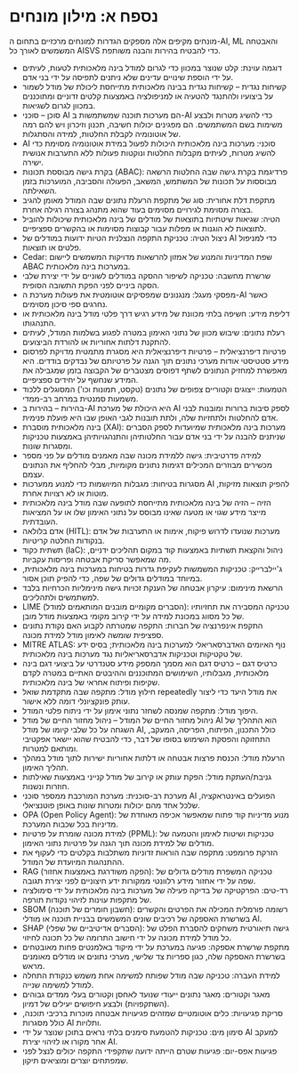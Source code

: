 # נספח א: מילון מונחים

מונחים מקיפים אלה מספקים הגדרות למונחים מרכזיים בתחום ה-AI, ML והאבטחה המשמשים לאורך כל AISVS כדי להבטיח בהירות והבנה משותפת.

* דוגמה עוינת: קלט שנוצר במכוון כדי לגרום למודל בינה מלאכותית לטעות, לעיתים על ידי הוספת שינויים עדינים שלא ניתנים לתפיסה על ידי בני אדם.
  ​
* קשיחות נגדית – קשיחות נגדית בבינה מלאכותית מתייחסת ליכולת של מודל לשמור על ביצועיו ולהתנגד להטעיה או למניפולציה באמצעות קלטים זדוניים ומתוכננים במכוון לגרום לשגיאות.
  ​
* סוכן – סוכני AI הם מערכות תוכנה שמשתמשות ב-AI כדי להשיג מטרות ולבצע משימות בשם המשתמשים. הם מפגינים יכולות חשיבה, תכנון וזיכרון ויש להם רמה של אוטונומיה לקבלת החלטות, למידה והסתגלות.
  ​
* AI סוכני: מערכות בינה מלאכותית היכולות לפעול במידת אוטונומיה מסוימת כדי להשיג מטרות, לעיתים מקבלות החלטות ונוקטות פעולות ללא התערבות אנושית ישירה.
  ​
* בקרת גישה מבוססת תכונות (ABAC): פרדיגמת בקרת גישה שבה החלטות הרשאה מבוססות על תכונות של המשתמש, המשאב, הפעולה והסביבה, המוערכות בזמן השאילתה.
  ​
* מתקפת דלת אחורית: סוג של מתקפת הרעלת נתונים שבה המודל מאומן להגיב בצורה מסוימת לגירויים מסוימים בעוד שהוא מתנהג בצורה רגילה אחרת.
  ​
* הטיה: שגיאות שיטתיות בתוצאות של מודלים של בינה מלאכותית שיכולות להוביל לתוצאות לא הוגנות או מפלות עבור קבוצות מסוימות או בהקשרים ספציפיים.
  ​
* ניצול הטיה: טכניקת התקפה הנצלנית הטיות ידועות במודלים של AI כדי למניפול פלטים או תוצאות.
  ​
* Cedar: שפת המדיניות והמנוע של אמזון להרשאות מדויקות המשמשים ליישום ABAC במערכות בינה מלאכותית.
  ​
* שרשרת מחשבה: טכניקה לשיפור ההסקה במודלים לשוניים על ידי יצירת שלבי הסקה ביניים לפני הפקת התשובה הסופית.
  ​
* מפסקי מעגל: מנגנונים שמפסיקים אוטומטית את פעולות מערכת ה-AI כאשר נחרגים ספי סיכון מסוימים.
  ​
* דליפת מידע: חשיפה בלתי מכוונת של מידע רגיש דרך פלטי מודל בינה מלאכותית או התנהגותו.
  ​
* רעלת נתונים: שיבוש מכוון של נתוני האימון במטרה לפגוע בשלמות המודל, לעיתים להתקנת דלתות אחוריות או להורדת הביצועים.
  ​
* פרטיות דיפרנציאלית – פרטיות דיפרנציאלית היא מסגרת מתמטית מדויקת לפרסום מידע סטטיסטי אודות מערכי נתונים תוך הגנה על פרטיותם של נבדקים בודדים. היא מאפשרת למחזיק הנתונים לשתף דפוסים מצטברים של הקבוצה בזמן שמגבילה את המידע שנחשף על יחידים ספציפיים.
  ​
* הטמעות: ייצוגים וקטוריים צפופים של נתונים (טקסט, תמונות וכו') המסוגלים ללכוד משמעות סמנטית במרחב רב-ממדי.
  ​
* בהירות – בהירות ב-AI היא היכולת של מערכת AI לספק סיבות ברורות ומובנות לבני אדם להחלטות ולתחזיות שלה, ולתת תובנות לגבי האופן שבו היא פועלת פנימית.
  ​
* בינה מלאכותית מוסברת (XAI): מערכות בינה מלאכותית שמיועדות לספק הסברים שניתנים להבנה על ידי בני אדם עבור החלטותיהן והתנהגויותיהן באמצעות טכניקות ומסגרות שונות.
  ​
* למידה פדרטיבית: גישה ללמידת מכונה שבה מאמנים מודלים על פני מספר מכשירים מבוזרים המכילים דגימות נתונים מקומיות, מבלי להחליף את הנתונים עצמם.
  ​
* מסגרות בטיחות: מגבלות המיושמות כדי למנוע ממערכות AI להפיק תוצאות מזיקות, מוטות או לא רצויות אחרת.
  ​
* הזיה – הזיה של בינה מלאכותית מתייחסת לתופעה שבה מודל בינה מלאכותית מייצר מידע שגוי או מטעה שאינו מבוסס על נתוני האימון שלו או על המציאות העובדתית.
  ​
* אדם בלולאה (HITL): מערכות שנועדו לדרוש פיקוח, אימות או התערבות של אדם בנקודות החלטה קריטיות.
  ​
* תשתית כקוד (IaC): ניהול והקצאת תשתיות באמצעות קוד במקום תהליכים ידניים, מה שמאפשר סריקת אבטחה ופריסות עקביות.
  ​
* ג'יילברייק: טכניקות המשמשות לעקיפת גדרות בטיחות במערכות בינה מלאכותית, במיוחד במודלים גדולים של שפה, כדי להפיק תוכן אסור.
  ​
* הרשאת מינימום: עיקרון אבטחה של הענקת זכויות גישה מינימליות הכרחיות בלבד למשתמשים ולתהליכים.
  ​
* LIME (הסברים מקומיים מובנים המותאמים למודל): טכניקה המסבירה את תחזיותיו של כל מסווג במכונת למידה על ידי קירוב מקומי באמצעות מודל מובן.
  ​
* התקפת אינפרנציה של חברות: התקפה שמטרתה לקבוע האם נקודת נתונים ספציפית שומשה לאימון מודל למידת מכונה.
  ​
* MITRE ATLAS: נוף האיומים האדברסאריאלי למערכות בינה מלאכותית; בסיס ידע של טקטיקות וטכניקות אדברסאריאליות נגד מערכות בינה מלאכותית.
  ​
* כרטיס דגם – כרטיס דגם הוא מסמך המספק מידע סטנדרטי על ביצועי דגם בינה מלאכותית, מגבלותיו, השימושים המתוכננים וההיבטים האתיים במטרה לקדם שקיפות ופיתוח אחראי של בינה מלאכותית.
  ​
* חילוץ מודל: מתקפה שבה מתקדמת שואל repeatedly את מודל היעד כדי ליצור עותק פונקציונלי דומה ללא אישור.
  ​
* היפוך מודל: מתקפה שמנסה לשחזר נתוני אימון על ידי ניתוח פלטי המודל.
  ​
* ניהול מחזור החיים של המודל – ניהול מחזור החיים של מודל AI הוא התהליך של השגחה על כל שלבי קיומו של מודל AI, כולל התכנון, הפיתוח, הפריסה, המעקב, התחזוקה והפסקת השימוש בסופו של דבר, כדי להבטיח שהוא יישאר אפקטיבי ומותאם למטרות.
  ​
* הרעלת מודל: הכנסת פרצות אבטחה או דלתות אחוריות ישירות לתוך מודל במהלך תהליך האימון.
  ​
* גניבת/העתקת מודל: הפקת עותק או קירוב של מודל קנייני באמצעות שאילתות חוזרות ונשנות.
  ​
* מערכת רב-סוכנית: מערכת המורכבת ממספר סוכני AI הפועלים באינטראקציה, שלכל אחד מהם יכולות ומטרות שונות באופן פוטנציאלי.
  ​
* OPA (Open Policy Agent): מנוע מדיניות קוד פתוח שמאפשר אכיפה מאוחדת של מדיניות בכל שכבות המערכת.
  ​
* למידת מכונה שומרת על פרטיות (PPML): טכניקות ושיטות לאימון והטמעה של מודלים של למידת מכונה תוך הגנה על פרטיות נתוני האימון.
  ​
* הזרקת פרומפט: מתקפה שבה הוראות זדוניות משתלבות בקלטים כדי לעקוף את ההתנהגות המיועדת של המודל.
  ​
* RAG (הפקה משודרגת באמצעות אחזור): טכניקה המשפרת מודלים גדולים של שפה על ידי אחזור מידע רלוונטי ממקורות ידע חיצוניים לפני יצירת תגובה.
  ​
* רד-טים: הפרקטיקה של בדיקה פעילה של מערכות בינה מלאכותית על ידי סימולציה של מתקפות עוינות לזיהוי נקודות תורפה.
  ​
* SBOM (חשבון חומרים של תוכנה): רשומה פורמלית המכילה את הפרטים והקשרים בשרשרת האספקה של רכיבים שונים המשמשים בבניית תוכנה או מודלי AI.
  ​
* SHAP (הסברים אדיטיביים של שפלי): גישה תיאורטית משחקים להסברת הפלט של כל מודל למידת מכונה על ידי חישוב התרומה של כל תכונה לחיזוי.
  ​
* מתקפת שרשרת אספקה: פגיעה במערכת על ידי מיקוד באלמנטים פחות מאובטחים בשרשרת האספקה שלה, כגון ספריות צד שלישי, מערכי נתונים או מודלים מאומנים מראש.
  ​
* למידת העברה: טכניקה שבה מודל שפותח למשימה אחת משמש כנקודת התחלה למודל למשימה שנייה.
  ​
* מאגר וקטורים: מאגר נתונים ייעודי שנועד לאחסן וקטורים בעלי ממדים גבוהים (השתקפויות) ולבצע חיפושים יעילים של דמיון.
  ​
* סריקת פגיעויות: כלים אוטומטיים שמזהים פגיעויות אבטחה מוכרות ברכיבי תוכנה, כולל מסגרות AI ותלויות.
  ​
* סימון מים: טכניקות להטמעת סימנים בלתי נראים בתוכן שנוצר על ידי AI למעקב אחר מקורו או לזיהוי יצירת AI.
  ​
* פגיעות אפס-יום: פגיעות שטרם הייתה ידועה שתקפידי התקפה יכולים לנצל לפני שמפתחים יוצרים ומוציאים תיקון.

